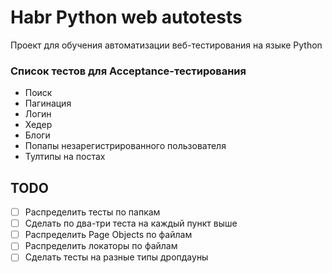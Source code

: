 # Habr Python web autotests 

Проект для обучения автоматизации веб-тестирования на языке Python

### Список тестов для Acceptance-тестирования

- Поиск
- Пагинация
- Логин
- Хедер
- Блоги
- Попапы незарегистрированного пользователя
- Тултипы на постах

## TODO

- [ ] Распределить тесты по папкам
- [ ] Сделать по два-три теста на каждый пункт выше
- [ ] Распределить Page Objects по файлам
- [ ] Распределить локаторы по файлам
- [ ] Сделать тесты на разные типы дропдауны